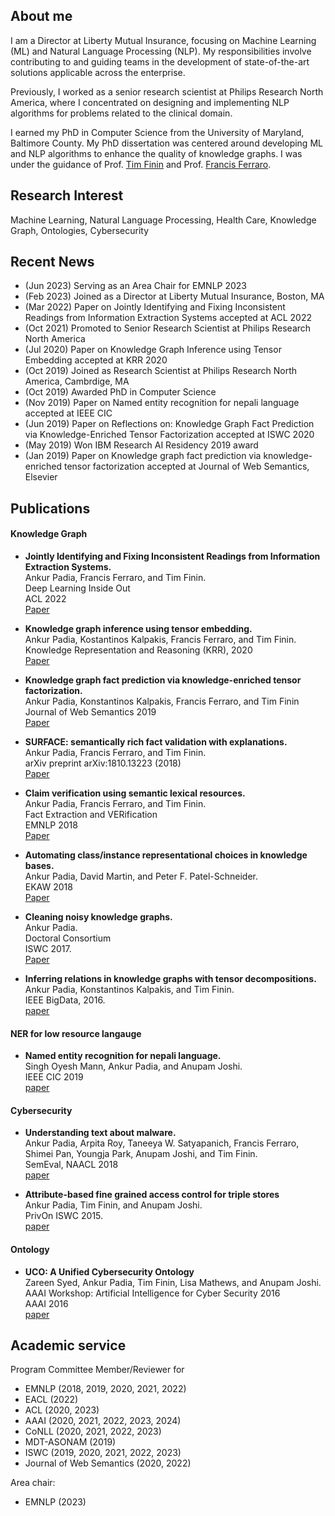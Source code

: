 ## About me

I am a Director at Liberty Mutual Insurance, focusing on Machine Learning (ML) and Natural Language Processing (NLP). My responsibilities involve contributing to and guiding teams in the development of state-of-the-art solutions applicable across the enterprise.

Previously, I worked as a senior research scientist at Philips Research North America, where I concentrated on designing and implementing NLP algorithms for problems related to the clinical domain.

I earned my PhD in Computer Science from the University of Maryland, Baltimore County. My PhD dissertation was centered around developing ML and NLP algorithms to enhance the quality of knowledge graphs. I was under the guidance of Prof. [Tim Finin](https://redirect.cs.umbc.edu/~finin/) and Prof. [Francis Ferraro](https://redirect.cs.umbc.edu/~ferraro/).

## Research Interest 
Machine Learning, Natural Language Processing, Health Care, Knowledge Graph, Ontologies, Cybersecurity

## Recent News

* (Jun 2023) Serving as an Area Chair for EMNLP 2023<br />
* (Feb 2023) Joined as a Director at Liberty Mutual Insurance, Boston, MA<br />
* (Mar 2022) Paper on Jointly Identifying and Fixing Inconsistent Readings from Information Extraction Systems accepted at ACL 2022<br />
* (Oct 2021) Promoted to Senior Research Scientist at Philips Research North America<br />
* (Jul 2020) Paper on Knowledge Graph Inference using Tensor Embedding accepted at KRR 2020<br />
* (Oct 2019) Joined as Research Scientist at Philips Research North America, Cambrdige, MA<br />
* (Oct 2019) Awarded PhD in Computer Science <br />
* (Nov 2019) Paper on Named entity recognition for nepali language accepted at IEEE CIC<br />
* (Jun 2019) Paper on Reflections on: Knowledge Graph Fact Prediction via Knowledge-Enriched Tensor Factorization accepted at ISWC 2020<br />
* (May 2019) Won IBM Research AI Residency 2019 award<br />
* (Jan 2019) Paper on Knowledge graph fact prediction via knowledge-enriched tensor factorization accepted at Journal of Web Semantics, Elsevier<br />


## Publications

#### Knowledge Graph

* **Jointly Identifying and Fixing Inconsistent Readings from Information Extraction Systems.** <br />Ankur Padia, Francis Ferraro, and Tim Finin.  <br /> Deep Learning Inside Out <br />
ACL 2022<br />[Paper](https://aclanthology.org/2022.deelio-1.5.pdf)

* **Knowledge graph inference using tensor embedding.** <br /> Ankur Padia, Kostantinos Kalpakis, Francis Ferraro, and Tim Finin.  <br />Knowledge Representation and Reasoning (KRR), 2020<br />[Paper](https://ebiquity.umbc.edu/_file_directory_/papers/1032.pdf)

* **Knowledge graph fact prediction via knowledge-enriched tensor factorization.** <br />
Ankur Padia, Konstantinos Kalpakis, Francis Ferraro, and Tim Finin  <br />
Journal of Web Semantics 2019<br />[Paper](https://www.sciencedirect.com/science/article/abs/pii/S1570826819300046)

* **SURFACE: semantically rich fact validation with explanations.** <br />
Ankur Padia, Francis Ferraro, and Tim Finin. <br />  arXiv preprint arXiv:1810.13223 (2018)<br />[Paper](https://arxiv.org/abs/1810.13223)

* **Claim verification using semantic lexical resources.** <br />Ankur Padia, Francis Ferraro, and Tim Finin.  <br />Fact Extraction and VERification </br> EMNLP 2018<br />[Paper](https://aclanthology.org/W18-5527/)

* **Automating class/instance representational choices in knowledge bases.** <br />Ankur Padia, David Martin, and Peter F. Patel-Schneider. <br />EKAW 2018<br />[Paper](https://link.springer.com/chapter/10.1007/978-3-030-03667-6_18)

* **Cleaning noisy knowledge graphs.** <br />Ankur Padia. <br /> Doctoral Consortium <br /> ISWC 2017.<br />[Paper](https://ceur-ws.org/Vol-1962/paper_17.pdf)

* **Inferring relations in knowledge graphs with tensor decompositions.** <br />Ankur Padia, Konstantinos Kalpakis, and Tim Finin.  <br />IEEE BigData, 2016.<br />[paper](https://ieeexplore.ieee.org/document/7841096)


#### NER for low resource langauge 

* **Named entity recognition for nepali language.** <br /> Singh Oyesh Mann, Ankur Padia, and Anupam Joshi. <br /> IEEE CIC 2019<br />[paper](https://arxiv.org/abs/1908.05828)

#### Cybersecurity


* **Understanding text about malware.** <br />Ankur Padia, Arpita Roy, Taneeya W. Satyapanich, Francis Ferraro, Shimei Pan, Youngja Park, Anupam Joshi, and Tim Finin.  <br />SemEval, NAACL 2018<br />[paper](https://aclanthology.org/S18-1142/)

* **Attribute-based fine grained access control for triple stores** <br />Ankur Padia, Tim Finin, and Anupam Joshi.<br />  PrivOn ISWC 2015. <br />[paper](https://ebiquity.umbc.edu/_file_directory_/papers/764.pdf)

#### Ontology

* **UCO: A Unified Cybersecurity Ontology** <br />Zareen Syed, Ankur Padia, Tim Finin, Lisa Mathews, and Anupam Joshi. <br />AAAI Workshop: Artificial Intelligence for Cyber Security 2016 <br />
AAAI 2016<br />[paper](https://mdsoar.org/bitstream/handle/11603/11804/781.pd.pdf?sequence=1&isAllowed=y)

## Academic service

Program Committee Member/Reviewer for 

* EMNLP (2018, 2019, 2020, 2021, 2022)
* EACL (2022)
* ACL (2020, 2023)
* AAAI (2020, 2021, 2022, 2023, 2024)
* CoNLL (2020, 2021, 2022, 2023)
* MDT-ASONAM (2019)
* ISWC (2019, 2020, 2021, 2022, 2023)
* Journal of Web Semantics (2020, 2022)

Area chair:

* EMNLP (2023)
